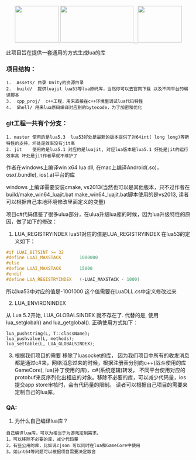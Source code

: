 <p align="center">
    <a href="https://www.lua.org/">
	    <img src="https://www.lua.org/images/lua25.gif" width="120" height="100">
	</a>
	<a href="https://unity3d.com/cn/">
	    <img src="https://huailiang.github.io/img/unity.jpeg" width="200" height="100">
	</a>
    	<a href="https://huailiang.github.io/">
    	<img src="https://huailiang.github.io/img/avatar-Alex.jpg" width="120" height="100">
   	</a>
</p>

此项目旨在提供一套通用的方式生成lua的库


### 项目结构：
```
1.  Assets/ 目录 Unity的资源目录
2.  build/  提供luajit lua53等lua原码库，当然你可以去官网下载 以及不同平台的编译脚本
3.  cpp_proj/  c++工程，用来直接在c++环境里调试lua代码特性 
4.  Shell/ 用来lua原码编译对应到的bytecode，为了加密和优化
```


### git工程一共有个分支：
```
1. master 使用的是lua5.3  lua53好处是最新的版本提供了对64int( long long)等新特性的支持，坏处是效率没有jit高
2. jit    使用的是lua5.1 对应的是luajit, 对应lua版本是lua5.1 好处是jit的运行效率高 坏处是jit作者早就不维护了
```


作者在windows上编译win x64 lua dll, 在mac上编译Android(.so)，osx(.bundle), ios(.a)平台的库

windows 上编译需要安装cmake, vs2013(当然也可以是其他版本，只不过作者在build/make_win64_luajit.bat make_win64_luajit.bat脚本使用的是vs2013, 读者可以根据自己本地环境修改里面定义的变量)


项目c#代码借鉴了很多ulua部分，在ulua升级lua库的时候，因为lua升级特性的原因，做了如下的修改：
1. LUA_REGISTRYINDEX  lua51对应的值是LUA_REGISTRYINDEX 在lua53的定义如下：
``` c++
#if LUAI_BITSINT >= 32
#define LUAI_MAXSTACK		1000000
#else
#define LUAI_MAXSTACK		15000
#endif
#define LUA_REGISTRYINDEX	(-LUAI_MAXSTACK - 1000)
```
所以lua53中对应的值是-1001000  这个值需要在LuaDLL.cs中定义修改过来

2. LUA_ENVIRONINDEX

从 Lua 5.2开始, LUA_GLOBALSINDEX 就不存在了. 代替的是, 使用lua_setglobal() and lua_getglobal(). 正确使用方式如下：


```
lua_pushstring(L, T::className);
lua_pushvalue(L, methods);
lua_settable(L, LUA_GLOBALSINDEX);
```


3. 根据我们项目的需要 移除了luasocket的库， 因为我们项目中所有的收发消息都是通过c#来，网络消息过来的时候，根据注册表分别向c++(战斗使用的库GameCore), lua(补丁使用的库)，c#(系统逻辑)转发， 不同平台使用对应的protobuf来反序列化出相应的对象。移除不必要的库，可以减少代码量，ios提交app store审核时，会有代码量的限制。 读者可以根据自己项目的需要来定制自己的lua库。

### QA:

1. 为什么自己编译lua库？

```
自己编译lua库，可以为相当于为游戏定制需求。
1，可以移除不必要的库，减少代码量 
2，有些公用的库，比如说cjson 可以同时在lua和GameCore中使用
3，如int64等问题可以根据项目需要决定取舍
```

